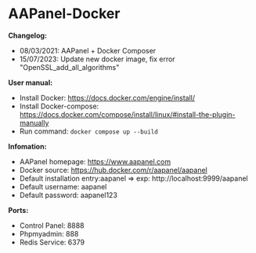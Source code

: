 # AAPanel-Docker
<b>Changelog: </b>
- 08/03/2021: AAPanel + Docker Composer
- 15/07/2023: Update new docker image, fix error "OpenSSL_add_all_algorithms"

<b>User manual:</b>
- Install Docker: https://docs.docker.com/engine/install/
- Install Docker-compose: https://docs.docker.com/compose/install/linux/#install-the-plugin-manually
- Run command: ```docker compose up --build```

<b>Infomation: </b>
- AAPanel homepage: https://www.aapanel.com
- Docker source: https://hub.docker.com/r/aapanel/aapanel
- Default installation entry:aapanel => exp: http://localhost:9999/aapanel
- Default username: aapanel
- Default password: aapanel123

<b>Ports:</b>
- Control Panel: 8888
- Phpmyadmin: 888
- Redis Service: 6379
